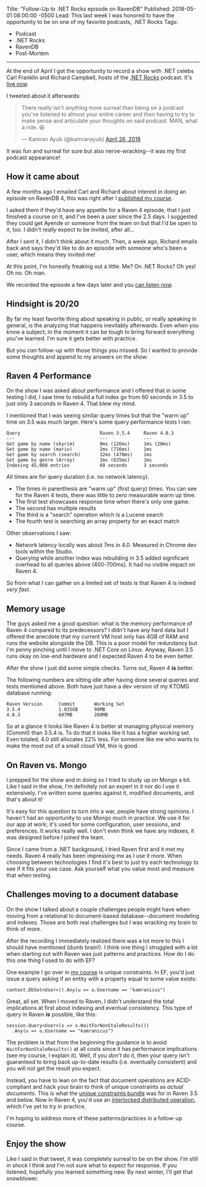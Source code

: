Title: "Follow-Up to .NET Rocks episode on RavenDB"
Published: 2018-05-01 08:00:00 -0500
Lead: This last week I was honored to have the opportunity to be on one of my favorite podcasts, .NET Rocks
Tags:
- Podcast
- .NET Rocks
- RavenDB
- Post-Mortem
---

At the end of April I got the opportunity to record a show with .NET celebs Carl Franklin and Richard Campbell, hosts of the [.NET Rocks][dotnetrocks] podcast. It's [live now][episode]. 

I tweeted about it afterwards:

<blockquote class="twitter-tweet" data-lang="en"><p lang="en" dir="ltr">There really isn&#39;t anything more surreal than being on a podcast you&#39;ve listened to almost your entire career and then having to try to make sense and articulate your thoughts on said podcast. MAN, what a ride. 😆</p>&mdash; Kamran Ayub (@kamranayub) <a href="https://twitter.com/kamranayub/status/989605608541376513?ref_src=twsrc%5Etfw">April 26, 2018</a></blockquote>
<script async src="https://platform.twitter.com/widgets.js" charset="utf-8"></script>

It was fun and surreal for sure but also nerve-wracking--it was my first podcast appearance!

## How it came about

A few months ago I emailed Carl and Richard about interest in doing an episode on RavenDB 4, this was right after I [published my course][ravendb4-course].

I asked them if they'd have any appetite for a Raven 4 episode, that I just finished a course on it, and I've been a user since the 2.5 days. I suggested they could get Ayende or someone from the team on but that I'd be open to it, too. I didn't *really* expect to be invited, after all...

After I sent it, I didn't think about it much. Then, a week ago, Richard emails back and says they'd like to do an episode with someone who's been a user, which means they invited me!

At this point, I'm honestly freaking out a little. Me? On .NET Rocks? Oh yes! Oh no. Oh man.

We recorded the episode a few days later and you [can listen now][episode].

## Hindsight is 20/20

By far my least favorite thing about speaking in public, or really speaking in general, is the analyzing that happens inevitably afterwards. Even when you know a subject, in the moment it can be tough to bring forward everything you've learned. I'm sure it gets better with practice.

But you *can* follow-up with those things you missed. So I wanted to provide some thoughts and append to my answers on the show.

## Raven 4 Performance

On the show I was asked about performance and I offered that in some testing I did, I saw time to rebuild a full index go from 60 seconds in 3.5 to just only 3 seconds in Raven 4. That blew my mind.

I mentioned that I was seeing similar query times but that the "warm up" time on 3.5 was much larger. Here's some query performance tests I ran:

    Query                             Raven 3.5.4     Raven 4.0.3
    ---                               ---             ---
    Get game by name (skyrim)         0ms (126ms)     1ms (20ms)
    Get game by name (mario)          2ms (716ms)     1ms    
    Get game by search (search)       32ms (470ms)    1ms
    Get game by genre (Array)         1ms (635ms)     1ms
    Indexing 45,000 entries           60 seconds      3 seconds

All times are for query duration (i.e. no network latency). 

- The times in parenthesis are "warm up" (first query) times. You can see for the Raven 4 tests, there was little to zero measurable warm up time.
- The first test showcases response time when there's only one game.
- The second has multiple results
- The third is a "search" operation which is a Lucene search
- The fourth test is searching an array property for an exact match

Other observations I saw:

- Network latency locally was about 7ms in 4.0. Measured in Chrome dev tools within the Studio.
- Querying while another index was rebuilding in 3.5 added significant overhead to all queries above (400-700ms). It had no visible impact on Raven 4.

So from what I can gather on a limited set of tests is that Raven 4 is indeed *very fast*.

## Memory usage

The guys asked me a good question: what is the memory performance of Raven 4 compared to its predecessors? I didn't have any hard data but I offered the anecdote that my current VM host only has 4GB of RAM and runs the website alongside the DB. This is a poor model for redundancy but I'm penny pinching until I move to .NET Core on Linux. Anyway, Raven 3.5 runs okay on low-end hardware and I expected Raven 4 to be even better.

After the show I just did some simple checks. Turns out, Raven 4 **is** better. 

The following numbers are sitting idle after having done several queries and tests mentioned above. Both have just have a dev version of my KTOMG database running:

    Raven Version      Commit       Working Set
    3.5.4              1.035GB      90MB
    4.0.3              607MB        260MB

So at a glance it looks like Raven 4 is better at managing physical memory (Commit) than 3.5.4 is. To do that it looks like it has a higher working set. Even totaled, 4.0 still allocates 22% less. For someone like me who wants to make the most out of a small cloud VM, this is good.

## On Raven vs. Mongo

I prepped for the show and in doing so I tried to study up on Mongo a bit. Like I said in the show, I'm definitely not an expert in it nor do I use it extensively. I've written some queries against it, modified documents, and that's about it!

It's easy for this question to turn into a war, people have strong opinions. I haven't had an opportunity to use Mongo much in practice. We use it for our app at work; it's used for some configuration, user sessions, and preferences. It works really well. I don't even think we have any indexes, it was designed before I joined the team. 

Since I came from a .NET background, I tried Raven first and it met my needs. Raven 4 really has been impressing me as I use it more. When choosing between technologies I find it's best to just try each technology to see if it fits your use case. Ask yourself what you value most and measure that when testing.

## Challenges moving to a document database

On the show I talked about a couple challenges people might have when moving from a relational to document-based database--document modeling and indexes. Those are both real challenges but I was wracking my brain to think of more.

After the recording I immediately realized there was a lot more to this I should have mentioned (dumb brain!). I think one thing I struggled with a lot when starting out with Raven was just patterns and practices. How do I do this one thing I used to do with EF? 

One example I go over in [my course][ravendb4-course] is unique constraints. In EF, you'd just issue a query asking if an entity with a property equal to some value exists:

    context.DbSet<User>().Any(u => u.Username == "kamranicus")

Great, all set. When I moved to Raven, I didn't understand the total implications at first about indexing and eventual consistency. This type of query in Raven **is** possible, like this:

    session.Query<User>(x => x.WaitForNonStaleResults())
      .Any(u => u.Username == "kamranicus")

The problem is that from the beginning the guidance is to avoid `WaitForNonStaleResults()` at all costs since it has performance implications (see my course, I explain it). Well, if you *don't* do it, then your query isn't guaranteed to bring back up-to-date results (i.e. eventually consistent) and you will not get the result you expect.

Instead, you have to lean on the fact that document operations are ACID-compliant and hack your brain to think of unique constraints as *actual documents.* This is what the [unique constraints bundle](https://ravendb.net/docs/article-page/3.5/Csharp/server/bundles/unique-constraints) was for in Raven 3.5 and below. Now in Raven 4, you'd use an [interlocked distributed operation](https://ayende.com/blog/180067/ravendb-4-0-interlocked-distributed-operations), which I've yet to try in practice.

I'm hoping to address more of these patterns/practices in a follow-up course.

## Enjoy the show

Like I said in that tweet, it was completely surreal to be on the show. I'm still in shock I think and I'm not sure what to expect for response. If you listened, hopefully you learned something new. By next winter, I'll get that snowblower.

[dotnetrocks]: http://dotnetrocks.com
[episode]: https://dotnetrocks.com/?show=1541
[ravendb4-course]: https://kamranicus.com/posts/2018-02-08-ravendb-4-course-live